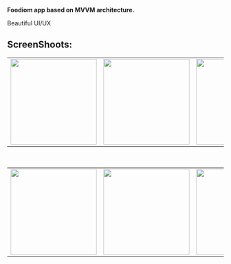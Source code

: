 
 <p style="font-weight: bold;">Foodiom app based on MVVM architecture.</p>
Beautiful UI/UX 


<h2>ScreenShoots:</h2>     

<table>
  <tr>
    <td><img src="http://coffe-android.ir/image/Foody/foody_3.png" width="200"> </td>
    <td><img src="http://coffe-android.ir/image/Foody/foody_5.png" width="200"> </td>
    <td><img src="http://coffe-android.ir/image/Foody/foody_2.png" width="200"> </td>
  </tr>
 </table>
 </br>
<table>
  <tr>
    <td><img src="http://coffe-android.ir/image/Foody/foody_6.png" width="200">  </td>
    <td><img src="http://coffe-android.ir/image/Foody/foody_4.png" width="200"> </td>
    <td><img src="http://coffe-android.ir/image/Foody/foody_1.png" width="200"> </td>
  </tr>
 </table>

